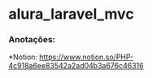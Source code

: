 # alura_laravel_mvc
 
### Anotações:
*Notion: https://www.notion.so/PHP-4c918a6ee83542a2ad04b3a676c46316